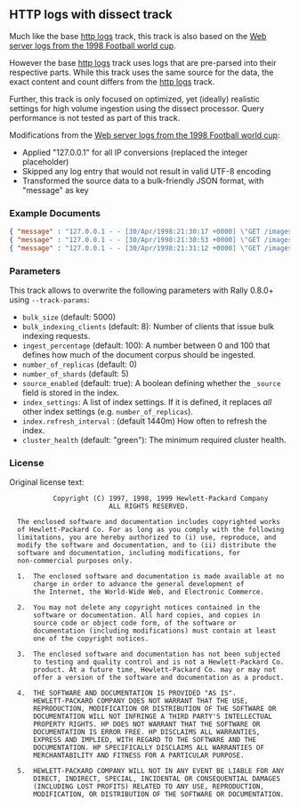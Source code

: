 ## HTTP logs with dissect track

Much like the base [http logs](https://github.com/elastic/rally-tracks/tree/master/http_logs) track, this track is also  based on the [Web server logs from the 1998 Football world cup](http://ita.ee.lbl.gov/html/contrib/WorldCup.html). 

However the base [http logs](https://github.com/elastic/rally-tracks/tree/master/http_logs) track uses logs that are pre-parsed into their respective parts. While this track uses the same source for the data, the exact content and count differs from the [http logs](https://github.com/elastic/rally-tracks/tree/master/http_logs) track.

Further, this track is only focused on optimized, yet (ideally) realistic settings for high volume ingestion using the dissect processor. Query performance is not tested as part of this track. 

Modifications from the [Web server logs from the 1998 Football world cup](http://ita.ee.lbl.gov/html/contrib/WorldCup.html): 

* Applied "127.0.0.1" for all IP conversions (replaced the integer placeholder)
* Skipped any log entry that would not result in valid UTF-8 encoding  
* Transformed the source data to a bulk-friendly JSON format, with "message" as key

### Example Documents

```json
{ "message" : "127.0.0.1 - - [30/Apr/1998:21:30:17 +0000] \"GET /images/hm_bg.jpg HTTP/1.0\" 200 -"}
{ "message" : "127.0.0.1 - - [30/Apr/1998:21:30:53 +0000] \"GET /images/hm_bg.jpg HTTP/1.0\" 200 -"}
{ "message" : "127.0.0.1 - - [30/Apr/1998:21:31:12 +0000] \"GET /images/hm_bg.jpg HTTP/1.0\" 200 -"}
```

### Parameters

This track allows to overwrite the following parameters with Rally 0.8.0+ using `--track-params`:

* `bulk_size` (default: 5000)
* `bulk_indexing_clients` (default: 8): Number of clients that issue bulk indexing requests.
* `ingest_percentage` (default: 100): A number between 0 and 100 that defines how much of the document corpus should be ingested.
* `number_of_replicas` (default: 0)
* `number_of_shards` (default: 5)
* `source_enabled` (default: true): A boolean defining whether the `_source` field is stored in the index.
* `index_settings`: A list of index settings. If it is defined, it replaces *all* other index settings (e.g. `number_of_replicas`).
* `index.refresh_interval` : (default 1440m) How often to refresh the index. 
* `cluster_health` (default: "green"): The minimum required cluster health.

### License

Original license text:

               Copyright (C) 1997, 1998, 1999 Hewlett-Packard Company
                             ALL RIGHTS RESERVED.
     
      The enclosed software and documentation includes copyrighted works
      of Hewlett-Packard Co. For as long as you comply with the following
      limitations, you are hereby authorized to (i) use, reproduce, and
      modify the software and documentation, and to (ii) distribute the
      software and documentation, including modifications, for
      non-commercial purposes only.
          
      1.  The enclosed software and documentation is made available at no
          charge in order to advance the general development of
          the Internet, the World-Wide Web, and Electronic Commerce.
     
      2.  You may not delete any copyright notices contained in the
          software or documentation. All hard copies, and copies in
          source code or object code form, of the software or
          documentation (including modifications) must contain at least
          one of the copyright notices.
     
      3.  The enclosed software and documentation has not been subjected
          to testing and quality control and is not a Hewlett-Packard Co.
          product. At a future time, Hewlett-Packard Co. may or may not
          offer a version of the software and documentation as a product.
      
      4.  THE SOFTWARE AND DOCUMENTATION IS PROVIDED "AS IS".
          HEWLETT-PACKARD COMPANY DOES NOT WARRANT THAT THE USE,
          REPRODUCTION, MODIFICATION OR DISTRIBUTION OF THE SOFTWARE OR
          DOCUMENTATION WILL NOT INFRINGE A THIRD PARTY'S INTELLECTUAL
          PROPERTY RIGHTS. HP DOES NOT WARRANT THAT THE SOFTWARE OR
          DOCUMENTATION IS ERROR FREE. HP DISCLAIMS ALL WARRANTIES,
          EXPRESS AND IMPLIED, WITH REGARD TO THE SOFTWARE AND THE
          DOCUMENTATION. HP SPECIFICALLY DISCLAIMS ALL WARRANTIES OF
          MERCHANTABILITY AND FITNESS FOR A PARTICULAR PURPOSE.
      
      5.  HEWLETT-PACKARD COMPANY WILL NOT IN ANY EVENT BE LIABLE FOR ANY
          DIRECT, INDIRECT, SPECIAL, INCIDENTAL OR CONSEQUENTIAL DAMAGES
          (INCLUDING LOST PROFITS) RELATED TO ANY USE, REPRODUCTION,
          MODIFICATION, OR DISTRIBUTION OF THE SOFTWARE OR DOCUMENTATION.
